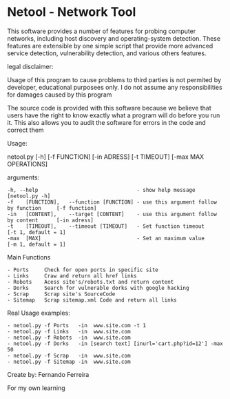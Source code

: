 # Netool - Network Tool

This software provides a number of features for probing computer networks, 
including host discovery and operating-system detection. These features are 
extensible by one simple script that provide more advanced service detection,
vulnerability detection, and various others features.

legal disclaimer: 

  Usage of this program to cause problems to third parties is not permited by developer, 
  educational purposees only. I do not assume any responsibilities for damages caused by this program

  The source code is provided with this software because we believe that users have the right to
  know exactly what a program will do before you run it.
  This also allows you to audit the software for errors in the code and correct them

Usage:

  netool.py [-h] [-f FUNCTION] [-in ADRESS] [-t TIMEOUT] [-max MAX OPERATIONS]


arguments:

    -h, --help                                - show help message                        [netool.py -h]
    -f    [FUNCTION],   --function [FUNCTION] - use this argument follow by function     [-f function]
    -in   [CONTENT],    --target [CONTENT]    - use this argument follow by content      [-in adress]
    -t    [TIMEOUT],    --timeout [TIMEOUT]   - Set function timeout                     [-t 1, default = 1]
    -max  [MAX]                               - Set an maximum value                     [-m 1, default = 1]

Main Functions

    - Ports     Check for open ports in specific site           
    - Links     Craw and return all href links                   
    - Robots    Acess site's/robots.txt and return content        
    - Dorks     Search for vulnerable dorks with google hacking   
    - Scrap     Scrap site's SourceCode                           
    - Sitemap   Scrap sitemap.xml Code and return all links       
   
 Real Usage examples:
 
    - netool.py -f Ports   -in  www.site.com -t 1
    - netool.py -f Links   -in  www.site.com
    - netool.py -f Robots  -in  www.site.com
    - netool.py -f Dorks   -in [search text] [inurl='cart.php?id=12'] -max 50
    - netool.py -f Scrap   -in  www.site.com
    - netool.py -f Sitemap -in  www.site.com

 
Create by: Fernando Ferreira

For my own learning
